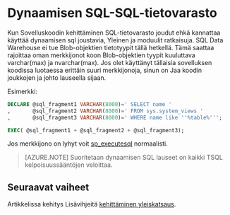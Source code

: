 <properties
   pageTitle="Dynaamisen SQL-SQL-tietovarasto | Microsoft Azure"
   description="Avulla dynaamisen SQL Azure SQL-tietovarasto for, ratkaisujen kehittämiseen liittyviä vinkkejä."
   services="sql-data-warehouse"
   documentationCenter="NA"
   authors="jrowlandjones"
   manager="barbkess"
   editor=""/>

<tags
   ms.service="sql-data-warehouse"
   ms.devlang="NA"
   ms.topic="article"
   ms.tgt_pltfrm="NA"
   ms.workload="data-services"
   ms.date="06/14/2016"
   ms.author="jrj;barbkess;sonyama"/>

# <a name="dynamic-sql-in-sql-data-warehouse"></a>Dynaamisen SQL-SQL-tietovarasto
Kun Sovelluskoodin kehittäminen SQL-tietovarasto joudut ehkä kannattaa käyttää dynaamisen sql joustavia, Yleinen ja moduulit ratkaisuja. SQL Data Warehouse ei tue Blob-objektien tietotyypit tällä hetkellä. Tämä saattaa rajoittaa oman merkkijonot koon Blob-objektien tyypit kuuluttava varchar(max) ja nvarchar(max). Jos olet käyttänyt tällaisia sovelluksen koodissa luotaessa erittäin suuri merkkijonoja, sinun on Jaa koodin joukkojen ja johto lauseella sijaan.

Esimerkki:

```sql
DECLARE @sql_fragment1 VARCHAR(8000)=' SELECT name '
,       @sql_fragment2 VARCHAR(8000)=' FROM sys.system_views '
,       @sql_fragment3 VARCHAR(8000)=' WHERE name like ''%table%''';

EXEC( @sql_fragment1 + @sql_fragment2 + @sql_fragment3);
```

Jos merkkijono on lyhyt voit [sp_executesql][] normaalisti.

> [AZURE.NOTE] Suoritetaan dynaamisen SQL lauseet on kaikki TSQL kelpoisuussääntöjen veloittaa.

## <a name="next-steps"></a>Seuraavat vaiheet
Artikkelissa kehitys Lisävihjeitä [kehittäminen yleiskatsaus][].

<!--Image references-->

<!--Article references-->
[kehittäminen yleiskatsaus]: sql-data-warehouse-overview-develop.md

<!--MSDN references-->
[sp_executesql]: https://msdn.microsoft.com/library/ms188001.aspx

<!--Other Web references-->
